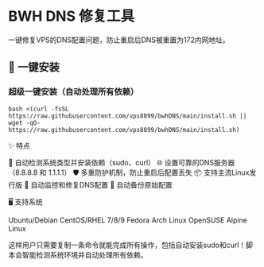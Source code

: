 # BWH DNS 修复工具

一键修复VPS的DNS配置问题，防止重启后DNS被重置为172内网地址。

## 🚀 一键安装

### 超级一键安装（自动处理所有依赖）
```
bash <(curl -fsSL https://raw.githubusercontent.com/vps8899/bwhDNS/main/install.sh || wget -qO- https://raw.githubusercontent.com/vps8899/bwhDNS/main/install.sh)

```

✨ 特点

🔧 自动检测系统类型并安装依赖（sudo、curl）
🌐 设置可靠的DNS服务器（8.8.8.8 和 1.1.1.1）
🛡️ 多重防护机制，防止重启后配置丢失
📦 支持主流Linux发行版
🔄 自动监控和修复DNS配置
💾 自动备份原始配置

🖥️ 支持系统

Ubuntu/Debian
CentOS/RHEL 7/8/9
Fedora
Arch Linux
OpenSUSE
Alpine Linux


这样用户只需要复制一条命令就能完成所有操作，包括自动安装sudo和curl！脚本会智能检测系统环境并自动处理所有依赖。
